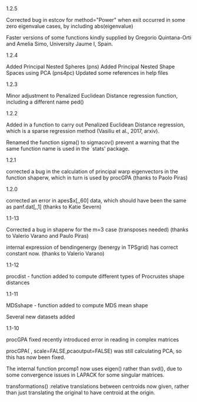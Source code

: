 1.2.5

Corrected bug in estcov for method="Power" when exit occurred in some zero
eigenvalue cases, by including abs(eigenvalue)  

Faster versions of some functions kindly supplied by 
Gregorio Quintana-Orti and Amelia Simo, University Jaume I, Spain.

1.2.4 

Added Principal Nested Spheres (pns)
Added Principal Nested Shape Spaces using PCA (pns4pc)
Updated some references in help files

1.2.3

Minor adjustment to Penalized Euclidean Distance regression function, including a different name  ped()

1.2.2

Added in a function to carry out Penalized Euclidean Distance 
regression, which is a sparse regression method (Vasiliu et al., 2017, arxiv).

Renamed the function sigma() to sigmacov() prevent a warning that the
same function name is used in the `stats' package. 

1.2.1

corrected a bug in the calculation of 
principal warp eigenvectors in the function shaperw, which in turn 
is used by  procGPA (thanks to Paolo Piras)

1.2.0

corrected an error in apes$x[,,60] data, which
should have been the same as panf.dat[,,1] (thanks to Katie Severn)


1.1-13

Corrected a bug in shaperw for the m=3 case (transposes needed)
(thanks to Valerio Varano and Paulo Piras)

internal expression of bendingenergy (benergy in TPSgrid) has correct constant now. (thanks to Valerio Varano) 


1.1-12

procdist - function added to compute different types of Procrustes shape distances


1.1-11

MDSshape - function added to compute MDS mean shape

Several new datasets added 


1.1-10

procGPA fixed recently introduced error in reading in complex matrices

procGPA( , scale=FALSE,pcaoutput=FALSE) was still calculating PCA, so
                                        this has now been fixed.  

The internal function prcomp1 now uses eigen() rather than svd(), due to some 
convergence issues in LAPACK for some singular matrices. 


transformations()
:relative translations between centroids now given, rather than just translating the original to have centroid at the origin. 
